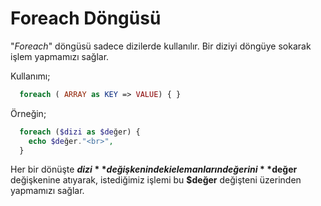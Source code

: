 # Foreach Döngüsü

"*Foreach*" döngüsü sadece dizilerde kullanılır. Bir diziyi döngüye sokarak işlem yapmamızı sağlar.

Kullanımı;

```php
  foreach ( ARRAY as KEY => VALUE) { }
```

Örneğin;

```php
  foreach ($dizi as $değer) {
    echo $değer."<br>",
  }
```

Her bir dönüşte **$dizi** değişkenindeki elemanların değerini **$değer** değişkenine atıyarak, istediğimiz işlemi bu **$değer** değişteni üzerinden yapmamızı sağlar.
